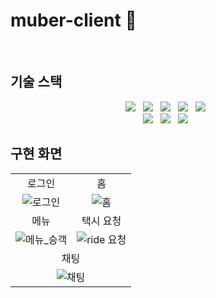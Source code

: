 # muber-client 🚖

<br/>

## 기술 스택

<p align="center">
  <img src="https://img.shields.io/badge/-html5-E34F26?style=for-the-badge&logo=html5&logoColor=white"> &nbsp
  <img src="https://img.shields.io/badge/-css3-1572B6?style=for-the-badge&logo=css3&logoColor=white"> &nbsp
  <img src="https://img.shields.io/badge/-javascript-F7DF1E?style=for-the-badge&logo=javascript&logoColor=white"> &nbsp
  <img src="https://img.shields.io/badge/-react-61DAFB?style=for-the-badge&logo=react&logoColor=white"> &nbsp 
  <img src="https://img.shields.io/badge/-typescript-3178C6?style=for-the-badge&logo=typescript&logoColor=white"> &nbsp <br/>
  <img src="https://img.shields.io/badge/-apollographql-311C87?style=for-the-badge&logo=apollographql&logoColor=white"> &nbsp
  <img src="https://img.shields.io/badge/-vite-646CFF?style=for-the-badge&logo=vite&logoColor=white"> &nbsp
  <img src="https://img.shields.io/badge/-styledcomponents-DB7093?style=for-the-badge&logo=styledcomponents&logoColor=white"> &nbsp
</p>  

  


## 구현 화면
<table>
  <tr>
    <td align="center">로그인</td>
    <td align="center">홈</td>
  </tr>
  <tr>
    <td align="center"><img src="https://github.com/KimMH853/muber-client/assets/100124429/661beb53-832a-4801-9def-048d89b69dfd" alt="로그인"></td>
    <td align="center"><img src="https://github.com/KimMH853/muber-client/assets/100124429/4fcda80a-d861-4f40-b50b-7311332e977c" alt="홈"></td>
  </tr>
  <tr>
    <td align="center">메뉴</td>
    <td align="center">택시 요청</td>
  </tr>
  <tr>
    <td align="center"><img src="https://github.com/KimMH853/muber-client/assets/100124429/aedc5eed-a28a-4745-b049-9199116ebcb4" alt="메뉴_승객"></td>
    <td align="center"><img src="https://github.com/KimMH853/muber-client/assets/100124429/a195799a-06d1-4b19-bffa-52c2f3c58dd1" alt="ride 요청"></td>
  </tr>
  <tr>
    <td colspan="2" align="center">채팅</td>
  </tr>
  <tr>
    <td colspan="2" align="center"><img src="https://github.com/KimMH853/muber-client/assets/100124429/555372cd-3cca-4e8e-839a-d6ec50076c8b" alt="채팅"></td>
  </tr>
</table>








